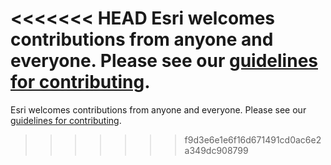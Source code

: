 <<<<<<< HEAD
Esri welcomes contributions from anyone and everyone. Please see our [guidelines for contributing](https://github.com/esri/contributing).
=======
Esri welcomes contributions from anyone and everyone. Please see our [guidelines for contributing](https://github.com/esri/contributing).
>>>>>>> f9d3e6e1e6f16d671491cd0ac6e2a349dc908799
